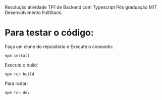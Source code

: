 Resolução atividade TP1 de Backend com Typescript Pós graduação MIT Desenvolvimento FullStack.

# Para testar o código:

Faça um clone do repositório e
Execute o comando: 
```
npm install
```
Execute o build:
```
npm run build
```
Para rodar:
```
npm run dev
```